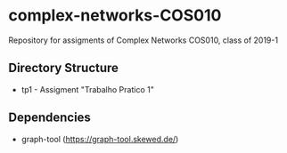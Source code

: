 # complex-networks-COS010
Repository for assigments of Complex Networks COS010, class of 2019-1

## Directory Structure
* tp1 - Assigment "Trabalho Pratico 1"

## Dependencies
* graph-tool (https://graph-tool.skewed.de/)